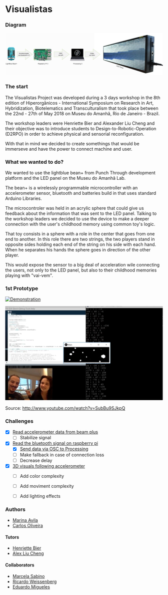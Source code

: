 # Visualistas

### Diagram
![Diagram](diagram.png)

### The start

The Visualistas Project was developed during a 3 days workshop in the 8th edition of Hiperorgânicos - International Symposium on Research in Art, Hybridization, Biotelematics and Transculturalism that took place between the 22nd - 27th of May 2018 on Museu do Amanhã, Rio de Janeiro - Brazil.

The workshop leaders were Henriette Bier and Alexander Liu Cheng and their objective was to introduce students to Design-to-Robotic-Operation (D2RPO) in order to achieve physical and sensorial reconfiguration.

With that in mind we decided to create somethings that would be immerseve and have the power to connect machine and user.


### What we wanted to do?

We wanted to use the lightblue bean+ from Punch Through development platform and the LED panel on the Museu do Amanhã Lab.

The bean+ is a wirelessly programmable microcontroller with an accelerometer sensor, bluetooth and batteries build in that uses standard Arduino Libraries.

The microcontroler was held in an acrylic sphere that could give us feedback about the information that was sent to the LED panel. Talking to the workshop leaders we decided to use the device to make a deeper connection with the user's childhood memory using common toy's logic.

That toy consists in a sphere with a role in the center that goes from one end to another. In this role there are two strings, the two players stand in opposite sides holding each end of the string on his side with each hand. When he separates his hands the sphere goes in direction of the other player.

This would expose the sensor to a big deal of acceleration wile connecting the users, not only to the LED panel, but also to their childhood memories playing with "vai-vem".


### 1st Prototype
[![Demonstration](http://img.youtube.com/vi/SubBu9SJkpQ/0.jpg)](http://www.youtube.com/watch?v=SubBu9SJkpQ)

[![Demonstration01](photos/01-prototype.png)](http://www.youtube.com/watch?v=SubBu9SJkpQ)

Source: http://www.youtube.com/watch?v=SubBu9SJkpQ

### Challenges
- [x] [Read accelerometer data from beam plus](https://github.com/Vamoss/visualistas/blob/master/lightblue-beanplus/main.c#L11 "Read accelerometer data from beam plus")
    - [ ] Stabilize signal
- [x] [Read the bluetooth signal on raspberry pi](https://github.com/Vamoss/visualistas/blob/master/raspberry-python/main.py#L55 "Read the bluetooth signal on raspberry pi")
    - [x] [Send data via OSC to Processing](https://github.com/Vamoss/visualistas/blob/master/raspberry-python/main.py#L72 "Send data via OSC to Processing")
    - [ ] Make fallback in case of connection loss
	- [ ] Decrease delay
- [x] [3D visuals following accelerometer](https://github.com/Vamoss/visualistas/blob/master/processing3/Main/Main.pde#L57 "3D visuals following accelerometer")
    - [ ] Add color complexity
    - [ ] Add moviment complexity
	- [ ] Add lighting effects




### Authors
- [Marina Avila](https://github.com/MarinaAvila)
- [Carlos Oliveira](https://github.com/vamoss)

#### Tutors
- [Henriette Bier](https://staff.tudelft.nl/H.H.Bier/)
- [Alex Liu Cheng](https://www.tudelft.nl/staff/a.liucheng/)

#### Collaborators
- [Marcela Sabino](https://www.linkedin.com/in/marcela-sabino-4564895/)
- [Ricardo Weissenberg](https://www.linkedin.com/in/ricardo-weissenberg-8583ba124/)
- [Eduardo Migueles](https://www.linkedin.com/in/eduardo-migueles-05009612a)
